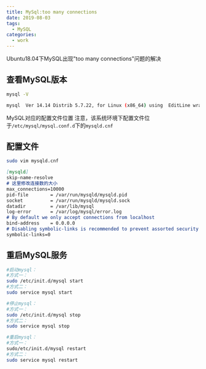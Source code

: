 ```yaml
---
title: MySql:too many connections
date: 2019-08-03
tags:
  - MySQL
categories:
  - work
---
```


Ubuntu18.04下MySQL出现"too many connections"问题的解决
## 查看MySQL版本

```bash
mysql -V 
```

```bash
mysql  Ver 14.14 Distrib 5.7.22, for Linux (x86_64) using  EditLine wrapper

```

MySQL对应的配置文件位置
注意，该系统环境下配置文件位于`/etc/mysql/mysql.conf.d`下的`mysqld.cnf`

## 配置文件

```bash
sudo vim mysqld.cnf
```

```markdown
[mysqld]
skip-name-resolve
# 这里修改连接数的大小
max_connections=10000 
pid-file        = /var/run/mysqld/mysqld.pid
socket          = /var/run/mysqld/mysqld.sock
datadir         = /var/lib/mysql
log-error       = /var/log/mysql/error.log
# By default we only accept connections from localhost
bind-address    = 0.0.0.0
# Disabling symbolic-links is recommended to prevent assorted security risks
symbolic-links=0
```

## 重启MySQL服务

```bash
#启动mysql：
#方式一：
sudo /etc/init.d/mysql start 
#方式二：
sudo service mysql start

#停止mysql：
#方式一：
sudo /etc/init.d/mysql stop 
#方式二：
sudo service mysql stop

#重启mysql：
#方式一：
sudo/etc/init.d/mysql restart
#方式二：
sudo service mysql restart
```
